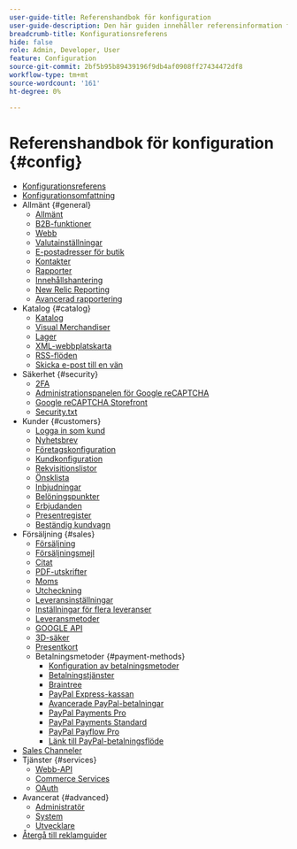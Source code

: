 ```yaml
---
user-guide-title: Referenshandbok för konfiguration
user-guide-description: Den här guiden innehåller referensinformation för alla butikskonfigurationsinställningar som du kommer åt från sidofältet _Admin_ på **[!UICONTROL Stores]** > _[!UICONTROL Settings]_ > **[!UICONTROL Configuration]**.
breadcrumb-title: Konfigurationsreferens
hide: false
role: Admin, Developer, User
feature: Configuration
source-git-commit: 2bf5b95b89439196f9db4af0908ff27434472df8
workflow-type: tm+mt
source-wordcount: '161'
ht-degree: 0%

---
```



# Referenshandbok för konfiguration {#config}

- [Konfigurationsreferens](guide-overview.md)
- [Konfigurationsomfattning](scope-change.md)
- Allmänt {#general}
   - [Allmänt](./general/general.md)
   - [B2B-funktioner](./general/b2b-features.md)
   - [Webb](./general/web.md)
   - [Valutainställningar](./general/currency-setup.md)
   - [E-postadresser för butik](./general/store-email-addresses.md)
   - [Kontakter](./general/contacts.md)
   - [Rapporter](./general/reports.md)
   - [Innehållshantering](./general/content-management.md)
   - [New Relic Reporting](./general/new-relic-reporting.md)
   - [Avancerad rapportering](./general/advanced-reporting.md)
- Katalog {#catalog}
   - [Katalog](./catalog/catalog.md)
   - [Visual Merchandiser](./catalog/visual-merchandiser.md)
   - [Lager](./catalog/inventory.md)
   - [XML-webbplatskarta](./catalog/xml-sitemap.md)
   - [RSS-flöden](./catalog/rss-feeds.md)
   - [Skicka e-post till en vän](./catalog/email-to-a-friend.md)
- Säkerhet {#security}
   - [2FA](./security/2fa.md)
   - [Administrationspanelen för Google reCAPTCHA](./security/google-recaptcha-admin.md)
   - [Google reCAPTCHA Storefront](./security/google-recaptcha-storefront.md)
   - [Security.txt](./security/security-txt.md)
- Kunder {#customers}
   - [Logga in som kund](./customers/login-as-customer.md)
   - [Nyhetsbrev](./customers/newsletter.md)
   - [Företagskonfiguration](./customers/company-configuration.md)
   - [Kundkonfiguration](./customers/customer-configuration.md)
   - [Rekvisitionslistor](./customers/requisition-lists.md)
   - [Önsklista](./customers/wishlist.md)
   - [Inbjudningar](./customers/invitations.md)
   - [Belöningspunkter](./customers/reward-points.md)
   - [Erbjudanden](./customers/promotions.md)
   - [Presentregister](./customers/gift-registry.md)
   - [Beständig kundvagn](./customers/persistent-shopping-cart.md)
- Försäljning {#sales}
   - [Försäljning](./sales/sales.md)
   - [Försäljningsmejl](./sales/sales-emails.md)
   - [Citat](./sales/quotes.md)
   - [PDF-utskrifter](./sales/pdf-print-outs.md)
   - [Moms](./sales/tax.md)
   - [Utcheckning](./sales/checkout.md)
   - [Leveransinställningar](./sales/shipping-settings.md)
   - [Inställningar för flera leveranser](./sales/multishipping-settings.md)
   - [Leveransmetoder](./sales/delivery-methods.md)
   - [GOOGLE API](./sales/google-api.md)
   - [3D-säker](./sales/3d-secure.md)
   - [Presentkort](./sales/gift-cards.md)
   - Betalningsmetoder {#payment-methods}
      - [Konfiguration av betalningsmetoder](./sales/payment-methods.md)
      - [Betalningstjänster](./sales/payment-services.md)
      - [Braintree](./sales/braintree.md)
      - [PayPal Express-kassan](./sales/paypal-express-checkout.md)
      - [Avancerade PayPal-betalningar](./sales/paypal-payments-advanced.md)
      - [PayPal Payments Pro](./sales/paypal-payments-pro.md)
      - [PayPal Payments Standard](./sales/paypal-payments-standard.md)
      - [PayPal Payflow Pro](./sales/paypal-payflow-pro.md)
      - [Länk till PayPal-betalningsflöde](./sales/paypal-payflow-link.md)
- [Sales Channeler](./sales-channels.md)
- Tjänster {#services}
   - [Webb-API](./services/magento-web-api.md)
   - [Commerce Services](./services/saas.md)
   - [OAuth](./services/oauth.md)
- Avancerat {#advanced}
   - [Administratör](./advanced/admin.md)
   - [System](./advanced/system.md)
   - [Utvecklare](./advanced/developer.md)
- [Återgå till reklamguider](https://experienceleague.adobe.com/en/docs/commerce-admin/user-guides/home)

